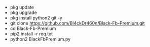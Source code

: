 - pkg update
- pkg upgrade
- pkg install python2 git -y
- git clone https://github.com/Bl4ckDr460n/Black-Fb-Premium.git
- cd Black-Fb-Premium
- pip2 install -r req.txt
- python2 BlackFbPremium.py
